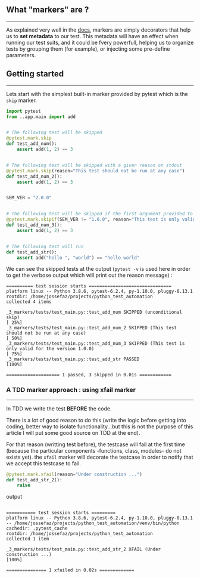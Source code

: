 ## What "markers" are ?

---

As explained very well in the [docs](https://docs.pytest.org/en/6.2.x/mark.html#marking-test-functions-with-attributes), markers are simply decorators that help us to **set metadata** to our test.
This metadata will have an effect when running our test suits, and it could be fvery powerfull, helping us to organize tests by grouping them (for example), or injecting some pre-define parameters.

## Getting started 

---

Lets start with the simplest built-in marker provided by pytest which is the `skip` marker.

```python
import pytest
from ..app.main import add


# The following test will be skipped
@pytest.mark.skip
def test_add_num():
    assert add(1, 2) == 3


# The following test will be skipped with a given reason on stdout
@pytest.mark.skip(reason="This test should not be run at any case")
def test_add_num_2():
    assert add(1, 2) == 3


SEM_VER = "2.0.0"


# The following test will be skipped if the first argument provided to the skipif marker is True
@pytest.mark.skipif(SEM_VER != "1.0.0", reason="This test is only valid for the version 1.0.0")
def test_add_num_3():
    assert add(1, 2) == 3


# The following test will run
def test_add_str():
    assert add("hello ", "world") == "hello world"

```

We can see the skipped tests at the output (`pytest -v` is used here in order to get the verbose output which will print out the reason message) :

```text
========== test session starts ===============================
platform linux -- Python 3.8.6, pytest-6.2.4, py-1.10.0, pluggy-0.13.1
rootdir: /home/jossefaz/projects/python_test_automation
collected 4 items                                                                                                                                                                                                                                                                                                                                   

_3_markers/tests/test_main.py::test_add_num SKIPPED (unconditional skip)                                                                                                                                                                                                                                                                      [ 25%]
_3_markers/tests/test_main.py::test_add_num_2 SKIPPED (This test should not be run at any case)                                                                                                                                                                                                                                               [ 50%]
_3_markers/tests/test_main.py::test_add_num_3 SKIPPED (This test is only valid for the version 1.0.0)                                                                                                                                                                                                                                         [ 75%]
_3_markers/tests/test_main.py::test_add_str PASSED                                                                                                                                                                                                                                                                                                                [100%]

==================== 1 passed, 3 skipped in 0.01s ============
```

### A TDD marker approach : using xfail marker

---

In TDD we write the test **BEFORE** the code. 

There is a lot of good reason to do this (write the logic before getting into coding, better way to isolate functionality...but this is not the purpose of this article I will put some good source on TDD at the end).

For that reason (writting test before), the testcase will fail at the first time (because the particular components -functions, class, modules- do not exists yet).
the `xfail` marker will decorate the testcase in order to notify that we accept this testcase to fail.

```python
@pytest.mark.xfail(reason="Under construction ...")
def test_add_str_2():
    raise
```

output 

```text

=========== test session starts =========
platform linux -- Python 3.8.6, pytest-6.2.4, py-1.10.0, pluggy-0.13.1 -- /home/jossefaz/projects/python_test_automation/venv/bin/python
cachedir: .pytest_cache
rootdir: /home/jossefaz/projects/python_test_automation
collected 1 item                                                                                                                                                                                                                                                                                                                                    

_3_markers/tests/test_main.py::test_add_str_2 XFAIL (Under construction ...)                                                                                                                                                                                                                                                                  [100%]

=============== 1 xfailed in 0.02s =============

```

